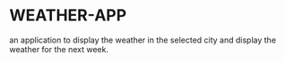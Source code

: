 # WEATHER-APP
an application to display the weather in the selected city and display the weather for the next week.
